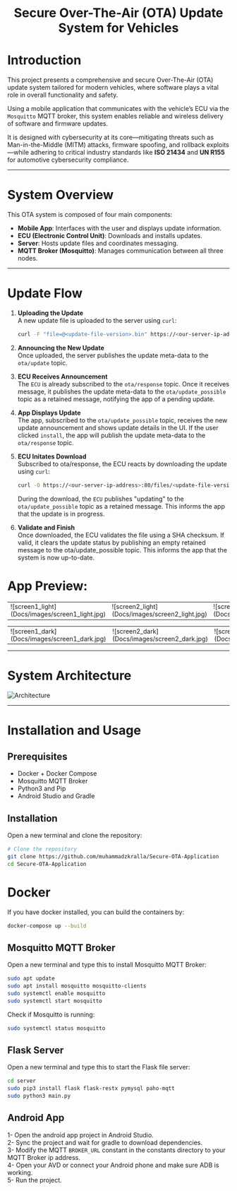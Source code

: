 <h1 align="center"> Secure Over-The-Air (OTA) Update System for Vehicles </h1>


# Introduction

This project presents a comprehensive and secure Over-The-Air (OTA) update system tailored for modern vehicles, where software plays a vital role in overall functionality and safety.

Using a mobile application that communicates with the vehicle’s ECU via the `Mosquitto` MQTT broker, this system enables reliable and wireless delivery of software and firmware updates.

It is designed with cybersecurity at its core—mitigating threats such as Man-in-the-Middle (MITM) attacks, firmware spoofing, and rollback exploits—while adhering to critical industry standards like **ISO 21434** and **UN R155** for automotive cybersecurity compliance.

---

# System Overview

This OTA system is composed of four main components:

- **Mobile App**: Interfaces with the user and displays update information.
- **ECU (Electronic Control Unit)**: Downloads and installs updates.
- **Server**: Hosts update files and coordinates messaging.
- **MQTT Broker (Mosquitto)**: Manages communication between all three nodes.

---

# Update Flow

1. **Uploading the Update**  
   A new update file is uploaded to the server using `curl`:

   ```bash
   curl -F "file=@<update-file-version>.bin" https://<our-server-ip-address>:80/upload
   ```

2. **Announcing the New Update**    
    Once uploaded, the server publishes the update meta-data to the `ota/update` topic.

3. **ECU Receives Announcement**    
    The `ECU` is already subscribed to the `ota/response` topic. Once it receives message, it publishes the update meta-data to the `ota/update_possible` topic as a retained message, notifying the app of a pending update.

4. **App Displays Update**  
    The app, subscribed to the `ota/update_possible` topic, receives the new update announcement and shows update details in the UI. If the user clicked `install`, the app will publish the update meta-data to the `ota/response` topic.

5. **ECU Initates Download**    
    Subscribed to ota/response, the ECU reacts by downloading the update using `curl`:

    ```bash
    curl -O https://<our-server-ip-address>:80/files/<update-file-version>.bin
    ```
    During the download, the `ECU` publishes "updating" to the `ota/update_possible` topic as a retained message. This informs the app that the update is in progress.

6. **Validate and Finish**  
Once downloaded, the ECU validates the file using a SHA checksum. If valid, it clears the update status by publishing an empty retained message to the ota/update_possible topic. This informs the app that the system is now up-to-date.

# App Preview:
<table align="center">
  <tr>
    <td> 
        ![screen1_light](Docs/images/screen1_light.jpg)
    </td>
    <td>
        ![screen2_light](Docs/images/screen2_light.jpg)
    </td>
    <td>
        ![screen3_light](Docs/images/screen3_light.jpg)
    </td>
  </tr>

</table>

<table align="center">
  <tr>
    <td> 
        ![screen1_dark](Docs/images/screen1_dark.jpg)
    </td>
    <td>
        ![screen2_dark](Docs/images/screen2_dark.jpg)
    </td>
    <td>
        ![screen3_dark](Docs/images/screen3_dark.jpg)
    </td>
  </tr>

</table>

---

# System Architecture

![Architecture](Docs/images/ota_arch.png)

---

# Installation and Usage

## Prerequisites

- Docker + Docker Compose
- Mosquitto MQTT Broker
- Python3 and Pip
- Android Studio and Gradle

## Installation
Open a new terminal and clone the repository:

```bash
# Clone the repository
git clone https://github.com/muhammadzkralla/Secure-OTA-Application
cd Secure-OTA-Application
```

# Docker
If you have docker installed, you can build the containers by:

```bash
docker-compose up --build
```

## Mosquitto MQTT Broker
Open a new terminal and type this to install Mosquitto MQTT Broker:

```bash
sudo apt update
sudo apt install mosquitto mosquitto-clients
sudo systemctl enable mosquitto
sudo systemctl start mosquitto
```

Check if Mosquitto is running:
```bash
sudo systemctl status mosquitto
```

## Flask Server
Open a new terminal and type this to start the Flask file server:

```bash
cd server
sudo pip3 install flask flask-restx pymysql paho-mqtt
sudo python3 main.py
```


## Android App

1- Open the android app project in Android Studio. <br>
2- Sync the project and wait for gradle to download dependencies. <br>
3- Modify the MQTT `BROKER_URL` constant in the constants directory to your MQTT Broker ip address. <br>
4- Open your AVD or connect your Android phone and make sure ADB is working. <br>
5- Run the project. <br>

